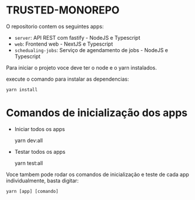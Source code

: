 # TRUSTED-MONOREPO

O repositorio contem os seguintes apps:

- `server`: API REST com fastify - NodeJS e Typescript
- `web`: Frontend web - NextJS e Typescript
- `schedualing-jobs`: Serviço de agendamento de jobs - NodeJS e Typescript

Para iniciar o projeto voce deve ter o node e o yarn instalados.

execute o comando para instalar as dependencias:

    yarn install

# Comandos de inicialização dos apps

- Iniciar todos os apps

  yarn dev:all

- Testar todos os apps

  yarn test:all

Voce tambem pode rodar os comandos de inicialização e teste de cada app individualmente, basta digitar:

    yarn [app] [comando]
